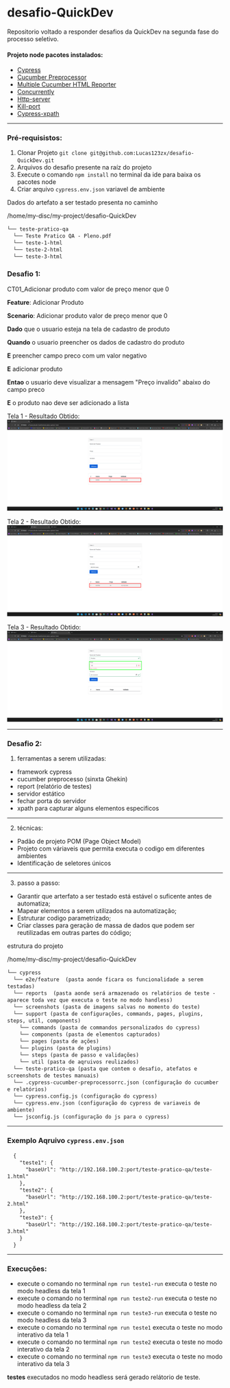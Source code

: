 # desafio-QuickDev
Repositorio voltado a responder desafios da QuickDev na segunda fase do processo seletivo.

#### Projeto node pacotes instalados:

- [Cypress](https://www.cypress.io/) 
- [Cucumber Preprocessor](https://github.com/badeball/cypress-cucumber-preprocessor)
- [Multiple Cucumber HTML Reporter](https://www.npmjs.com/package/multiple-cucumber-html-reporter)
- [Concurrently](https://www.npmjs.com/package/concurrently)
- [Http-server](https://www.npmjs.com/package/http-server)
- [Kill-port](https://www.npmjs.com/package/kill-port)
- [Cypress-xpath](https://www.npmjs.com/package/cypress-xpath)

---

### Pré-requisistos:
1. Clonar Projeto `git clone git@github.com:Lucas123zx/desafio-QuickDev.git`
2. Arquivos do desafio presente na raíz do projeto 
3. Execute o comando `npm install` no terminal da ide para baixa os pacotes node
4. Criar arquivo `cypress.env.json` variavel de ambiente
  
Dados do artefato a ser testado presenta no caminho

/home/my-disc/my-project/desafio-QuickDev

    └── teste-pratico-qa
      └── Teste Pratico QA - Pleno.pdf
      └── teste-1-html 
      └── teste-2-html
      └── teste-3-html


### Desafio 1: 

CT01_Adicionar produto com valor de preço menor que 0 

**Feature**: Adicionar Produto 

**Scenario**: Adicionar produto valor de preço menor que 0

 **Dado** que o usuario esteja na tela de cadastro de produto

 **Quando** o usuario preencher os dados de cadastro do produto

 **E** preencher campo preco com um valor negativo

 **E** adicionar produto

 **Entao** o usuario deve visualizar a mensagem "Preço invalido" abaixo do campo preco

 **E** o produto nao deve ser adicionado a lista

Tela 1 - Resultado Obtido: 
![alt text](teste-pratico-qa/material_test/image.png)

Tela 2 - Resultado Obtido: 
![alt text](teste-pratico-qa/material_test/image-1.png)

Tela 3 - Resultado Obtido:
![alt text](teste-pratico-qa/material_test/image-3.png)

---

### Desafio 2:

1. ferramentas a serem utilizadas: 

- framework cypress
- cucumber preprocesso (sinxta Ghekin)
- report (relatório de testes)
- servidor estático 
- fechar porta do servidor
- xpath para capturar alguns elementos especificos

---
2. técnicas:

-  Padão de projeto POM (Page Object Model)
-  Projeto com váriaveis que permita executa o codigo em diferentes ambientes
-  Identificação de seletores únicos


---

3. passo a passo:
   
- Garantir que arterfato a ser testado está estável o suficente antes de automatiza; 
- Mapear elementos a serem utilizados na automatização;
- Estruturar codigo parametrizado;
- Criar classes para geração de massa de dados que podem ser reutilizadas em outras partes do código;

estrutura do projeto

/home/my-disc/my-project/desafio-QuickDev

    └── cypress
      └── e2e/feature  (pasta aonde ficara os funcionalidade a serem testadas)
      └── reports  (pasta aonde será armazenado os relatórios de teste - aparece toda vez que executa o teste no modo handless)
      └── screenshots (pasta de imagens salvas no momento do teste)
      └── support (pasta de configurações, commands, pages, plugins, steps, util, components)
        └── commands (pasta de commandos personalizados do cypress)
        └── components (pasta de elementos capturados)
        └── pages (pasta de ações)
        └── plugins (pasta de plugins)
        └── steps (pasta de passo e validações)
        └── util (pasta de aqruivos reulizados)
      └── teste-pratico-qa (pasta que contem o desafio, atefatos e screenshots de testes manuais)
      └── .cypress-cucumber-preprocessorrc.json (configuração do cucumber e relatórios)
      └── cypress.config.js (configuração do cypress)
      └── cypress.env.json (configuração do cypress de variaveis de ambiente)
      └── jsconfig.js (configuração do js para o cypress)

---

### Exemplo Aqruivo `cypress.env.json`
```
  {
    "teste1": {
      "baseUrl": "http://192.168.100.2:port/teste-pratico-qa/teste-1.html"
    },
    "teste2": {
      "baseUrl": "http://192.168.100.2:port/teste-pratico-qa/teste-2.html"
    },
    "teste3": {
      "baseUrl": "http://192.168.100.2:port/teste-pratico-qa/teste-3.html"
    }
  }
```

---

### Execuções: 

-  execute o comando no terminal `npm run teste1-run` executa o teste no modo headless da tela 1 
-  execute o comando no terminal `npm run teste2-run` executa o teste no modo headless da tela 2
-  execute o comando no terminal `npm run teste3-run` executa o teste no modo headless da tela 3
-  execute o comando no terminal `npm run teste1` executa o teste no modo interativo da tela 1
-  execute o comando no terminal `npm run teste2` executa o teste no modo interativo da tela 2
-  execute o comando no terminal `npm run teste3` executa o teste no modo interativo da tela 3



**testes** executados no modo headless será gerado relátorio de teste.

